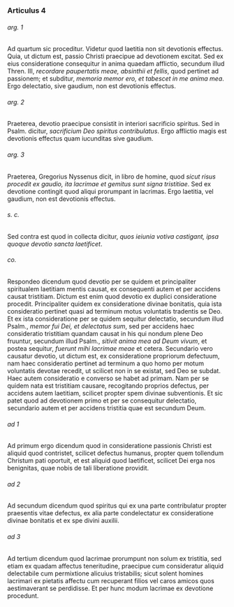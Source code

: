 ### Articulus 4

###### arg. 1
Ad quartum sic proceditur. Videtur quod laetitia non sit devotionis effectus. Quia, ut dictum est, passio Christi praecipue ad devotionem excitat. Sed ex eius consideratione consequitur in anima quaedam afflictio, secundum illud Thren. III, *recordare paupertatis meae, absinthii et fellis*, quod pertinet ad passionem; et subditur, *memoria memor ero, et tabescet in me anima mea*. Ergo delectatio, sive gaudium, non est devotionis effectus.

###### arg. 2
Praeterea, devotio praecipue consistit in interiori sacrificio spiritus. Sed in Psalm. dicitur, *sacrificium Deo spiritus contribulatus*. Ergo afflictio magis est devotionis effectus quam iucunditas sive gaudium.

###### arg. 3
Praeterea, Gregorius Nyssenus dicit, in libro de homine, quod *sicut risus procedit ex gaudio, ita lacrimae et gemitus sunt signa tristitiae*. Sed ex devotione contingit quod aliqui prorumpant in lacrimas. Ergo laetitia, vel gaudium, non est devotionis effectus.

###### s. c.
Sed contra est quod in collecta dicitur, *quos ieiunia votiva castigant, ipsa quoque devotio sancta laetificet*.

###### co.
Respondeo dicendum quod devotio per se quidem et principaliter spiritualem laetitiam mentis causat, ex consequenti autem et per accidens causat tristitiam. Dictum est enim quod devotio ex duplici consideratione procedit. Principaliter quidem ex consideratione divinae bonitatis, quia ista consideratio pertinet quasi ad terminum motus voluntatis tradentis se Deo. Et ex ista consideratione per se quidem sequitur delectatio, secundum illud Psalm., *memor fui Dei, et delectatus sum*, sed per accidens haec consideratio tristitiam quandam causat in his qui nondum plene Deo fruuntur, secundum illud Psalm., *sitivit anima mea ad Deum vivum*, et postea sequitur, *fuerunt mihi lacrimae meae* et cetera. Secundario vero causatur devotio, ut dictum est, ex consideratione propriorum defectuum, nam haec consideratio pertinet ad terminum a quo homo per motum voluntatis devotae recedit, ut scilicet non in se existat, sed Deo se subdat. Haec autem consideratio e converso se habet ad primam. Nam per se quidem nata est tristitiam causare, recogitando proprios defectus, per accidens autem laetitiam, scilicet propter spem divinae subventionis. Et sic patet quod ad devotionem primo et per se consequitur delectatio, secundario autem et per accidens tristitia quae est secundum Deum.

###### ad 1
Ad primum ergo dicendum quod in consideratione passionis Christi est aliquid quod contristet, scilicet defectus humanus, propter quem tollendum Christum pati oportuit, et est aliquid quod laetificet, scilicet Dei erga nos benignitas, quae nobis de tali liberatione providit.

###### ad 2
Ad secundum dicendum quod spiritus qui ex una parte contribulatur propter praesentis vitae defectus, ex alia parte condelectatur ex consideratione divinae bonitatis et ex spe divini auxilii.

###### ad 3
Ad tertium dicendum quod lacrimae prorumpunt non solum ex tristitia, sed etiam ex quadam affectus teneritudine, praecipue cum consideratur aliquid delectabile cum permixtione alicuius tristabilis; sicut solent homines lacrimari ex pietatis affectu cum recuperant filios vel caros amicos quos aestimaverant se perdidisse. Et per hunc modum lacrimae ex devotione procedunt.


